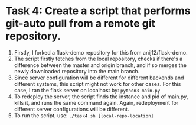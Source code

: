 # Task 4: Create a script that performs git-auto pull from a remote git repository.
1. Firstly, I forked a flask-demo repository for this from anij12/flask-demo.
2. The script firstly fetches from the local repository, checks if there's a difference between the master and origin branch, and if so merges the newly downloaded repository into the main branch.
3. Since server configuration will be different for different backends and different systems, this script might not work for other cases. For this case, I ran the flask server on localhost by: `python3 main.py`
4. To redeploy the server, the script finds the instance and pid of main.py, kills it, and runs the same command again. Again, redeployment for different server configurations will be different.
5. To run the script, use: `./task4.sh [local-repo-location]`
